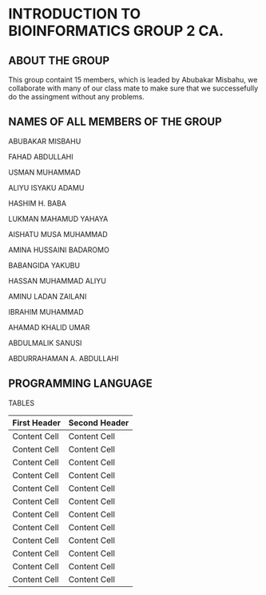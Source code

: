 # INTRODUCTION TO BIOINFORMATICS GROUP 2 CA.

## ABOUT THE GROUP
This group containt 15 members, which is leaded by Abubakar Misbahu, we collaborate with many of our class mate to make sure that we successefully do the assingment without any problems.

## NAMES OF ALL MEMBERS OF THE GROUP

 ABUBAKAR MISBAHU 
 
 FAHAD ABDULLAHI
 
 USMAN MUHAMMAD 
 
 ALIYU ISYAKU ADAMU 
 
 HASHIM H. BABA
 
 LUKMAN MAHAMUD YAHAYA
 
 AISHATU MUSA MUHAMMAD
 
 AMINA HUSSAINI BADAROMO 
 
 BABANGIDA YAKUBU
 
 HASSAN MUHAMMAD ALIYU
 
 AMINU LADAN ZAILANI
 
 IBRAHIM MUHAMMAD
 
 AHAMAD KHALID UMAR
 
 ABDULMALIK SANUSI
 
 ABDURRAHAMAN A. ABDULLAHI
 
 ## PROGRAMMING LANGUAGE
 
 TABLES
 
| First Header  | Second Header |
| ------------- | ------------- |
| Content Cell  | Content Cell  |
| Content Cell  | Content Cell  | 
| Content Cell  | Content Cell  |
| Content Cell  | Content Cell  |  
| Content Cell  | Content Cell  |
| Content Cell  | Content Cell  |  
| Content Cell  | Content Cell  |
| Content Cell  | Content Cell  | 
| Content Cell  | Content Cell  |
| Content Cell  | Content Cell  |  
| Content Cell  | Content Cell  |
| Content Cell  | Content Cell  | 
 
 
 
 
 
 

